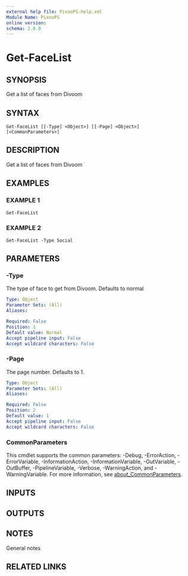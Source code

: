 ```yaml
---
external help file: PixooPS-help.xml
Module Name: PixooPS
online version:
schema: 2.0.0
---
```


# Get-FaceList

## SYNOPSIS

Get a list of faces from Divoom

## SYNTAX

```
Get-FaceList [[-Type] <Object>] [[-Page] <Object>] [<CommonParameters>]
```

## DESCRIPTION

Get a list of faces from Divoom

## EXAMPLES

### EXAMPLE 1

```powershell
Get-FaceList
```

### EXAMPLE 2

```
Get-FaceList -Type Social
```

## PARAMETERS

### -Type

The type of face to get from Divoom.
Defaults to normal

```yaml
Type: Object
Parameter Sets: (All)
Aliases:

Required: False
Position: 1
Default value: Normal
Accept pipeline input: False
Accept wildcard characters: False
```

### -Page

The page number.
Defaults to 1.

```yaml
Type: Object
Parameter Sets: (All)
Aliases:

Required: False
Position: 2
Default value: 1
Accept pipeline input: False
Accept wildcard characters: False
```

### CommonParameters
This cmdlet supports the common parameters: -Debug, -ErrorAction, -ErrorVariable, -InformationAction, -InformationVariable, -OutVariable, -OutBuffer, -PipelineVariable, -Verbose, -WarningAction, and -WarningVariable. For more information, see [about_CommonParameters](http://go.microsoft.com/fwlink/?LinkID=113216).

## INPUTS

## OUTPUTS

## NOTES

General notes

## RELATED LINKS
